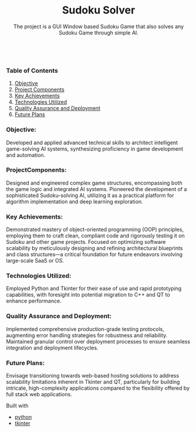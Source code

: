 
<div align="center"> 

# Sudoku Solver


<p>The project is a GUI Window based Sudoku Game that also solves any Sudoku Game through simple AI.<p>

<br>
<div align="center">
</div>
<br>
</div>  

### Table of Contents

1. [Objective](#Objective)
2. [Project Components](#ProjectComponents)
3. [Key Achievements](#KeyAchievements)
4. [Technologies Utilized](#TechnologiesUtilized)
5. [Quality Assurance and Deployment](#QualityAssuranceandDeployment)
6. [Future Plans](#FuturePlans)


### Objective:
Developed and applied advanced technical skills to architect intelligent game-solving AI systems, synthesizing proficiency in game development and automation.

### ProjectComponents:

Designed and engineered complex game structures, encompassing both the game logic and integrated AI systems.
Pioneered the development of a sophisticated Sudoku-solving AI, utilizing it as a practical platform for algorithm implementation and deep learning exploration.

### Key Achievements:

Demonstrated mastery of object-oriented programming (OOP) principles, employing them to craft clean, compliant code and rigorously testing it on Sudoku and other game projects.
Focused on optimizing software scalability by meticulously designing and refining architectural blueprints and class structures—a critical foundation for future endeavors involving large-scale SaaS or OS.

### Technologies Utilized:

Employed Python and Tkinter for their ease of use and rapid prototyping capabilities, with foresight into potential migration to C++ and QT to enhance performance.

### Quality Assurance and Deployment:

Implemented comprehensive production-grade testing protocols, augmenting error handling strategies for robustness and reliability.
Maintained granular control over deployment processes to ensure seamless integration and deployment lifecycles.

### Future Plans:

Envisage transitioning towards web-based hosting solutions to address scalability limitations inherent in Tkinter and QT, particularly for building intricate, high-complexity applications compared to the flexibility offered by full stack web applications.

Built with
- [python](https://www.python.org/)
- [tkinter](https://docs.python.org/3/library/tkinter.html)

